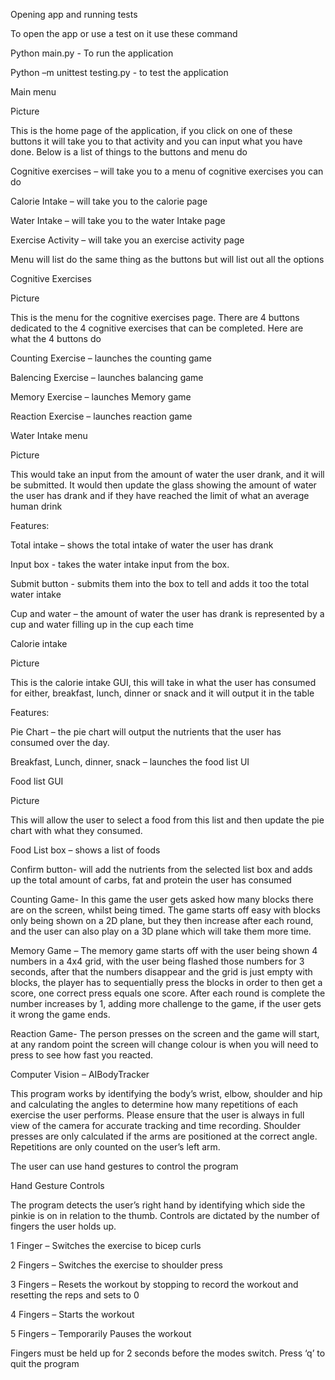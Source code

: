 Opening app and running tests 

To open the app or use a test on it use these command 

Python main.py - To run the application 

Python –m unittest testing.py - to test the application 

 

Main menu 

Picture 

 

This is the home page of the application, if you click on one of these buttons it will take you to that activity and you can input what you have done. Below is a list of things to the buttons and menu do 

Cognitive exercises – will take you to a menu of cognitive exercises you can do 

Calorie Intake – will take you to the calorie page  

Water Intake – will take you to the water Intake page 

Exercise Activity – will take you an exercise activity page 

Menu will list do the same thing as the buttons but will list out all the options 

 

Cognitive Exercises 

Picture 

This is the menu for the cognitive exercises page. There are 4 buttons dedicated to the 4 cognitive exercises that can be completed. Here are what the 4 buttons do 

Counting Exercise – launches the counting game  

Balencing Exercise – launches balancing game 

Memory Exercise – launches Memory game 

Reaction Exercise – launches reaction game 

Water Intake menu 

Picture 

This would take an input from the amount of water the user drank, and it will be submitted. It would then update the glass showing the amount of water the user has drank and if they have reached the limit of what an average human drink 

Features: 

Total intake – shows the total intake of water the user has drank 

Input box - takes the water intake input from the box. 

Submit button - submits them into the box to tell and adds it too the total water intake 

Cup and water – the amount of water the user has drank is represented by a cup and water filling up in the cup each time 

 

Calorie intake 

 

Picture 

 

 

 

This is the calorie intake GUI, this will take in what the user has consumed for either, breakfast, lunch, dinner or snack and it will output it in the table 

Features: 

Pie Chart – the pie chart will output the nutrients that the user has consumed over the day.  

Breakfast, Lunch, dinner, snack – launches the food list UI 

Food list GUI 

Picture 

 

This will allow the user to select a food from this list and then update the pie chart with what they consumed.  

Food List box – shows a list of foods 

Confirm button- will add the nutrients from the selected list box and adds up the total amount of carbs, fat and protein the user has consumed 

 

 

 

Counting Game- In this game the user gets asked how many blocks there are on the screen, whilst being timed. The game starts off easy with blocks only being shown on a 2D plane, but they then increase after each round, and the user can also play on a 3D plane which will take them more time. 

 

Memory Game – The memory game starts off with the user being shown 4 numbers in a 4x4 grid, with the user being flashed those numbers for 3 seconds, after that the numbers disappear and the grid is just empty with blocks, the player has to sequentially press the blocks in order to then get a score, one correct press equals one score. After each round is complete the number increases by 1, adding more challenge to the game, if the user gets it wrong the game ends.  

 

Reaction Game- The person presses on the screen and the game will start, at any random point the screen will change colour is when you will need to press to see how fast you reacted.  

 

Computer Vision – AIBodyTracker 

This program works by identifying the body’s wrist, elbow, shoulder and hip and calculating the angles to determine how many repetitions of each exercise the user performs. Please ensure that the user is always in full view of the camera for accurate tracking and time recording. Shoulder presses are only calculated if the arms are positioned at the correct angle. Repetitions are only counted on the user’s left arm. 

The user can use hand gestures to control the program 

Hand Gesture Controls 

The program detects the user’s right hand by identifying which side the pinkie is on in relation to the thumb. Controls are dictated by the number of fingers the user holds up. 

1 Finger – Switches the exercise to bicep curls 

2 Fingers – Switches the exercise to shoulder press 

3 Fingers – Resets the workout by stopping to record the workout and resetting the reps and sets to 0 

4 Fingers – Starts the workout 

5 Fingers – Temporarily Pauses the workout 

Fingers must be held up for 2 seconds before the modes switch. Press ‘q’ to quit the program 

 

 
